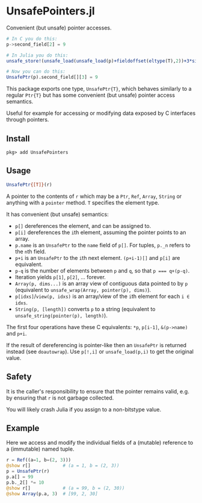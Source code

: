 # UnsafePointers.jl

Convenient (but unsafe) pointer accesses.

```julia
# In C you do this:
p->second_field[2] = 9

# In Julia you do this:
unsafe_store!(unsafe_load(unsafe_load(p)+fieldoffset(eltype(T),2))+3*sizeof(fieldtype(eltype(T),2)), 9)

# Now you can do this:
UnsafePtr(p).second_field[][3] = 9
```

This package exports one type, `UnsafePtr{T}`, which behaves similarly to a regular `Ptr{T}` but has some convenient (but unsafe) pointer access semantics.

Useful for example for accessing or modifying data exposed by C interfaces through pointers.

## Install

```
pkg> add UnsafePointers
```

## Usage

```julia
UnsafePtr{[T]}(r)
```

A pointer to the contents of `r` which may be a `Ptr`, `Ref`, `Array`, `String` or anything with a `pointer` method. `T` specifies the element type.

It has convenient (but unsafe) semantics:
* `p[]` dereferences the element, and can be assigned to.
* `p[i]` dereferences the `i`th element, assuming the pointer points to an array.
* `p.name` is an `UnsafePtr` to the `name` field of `p[]`. For tuples, `p._n` refers to the `n`th field.
* `p+i` is an `UnsafePtr` to the `i`th next element. `(p+i-1)[]` and `p[i]` are equivalent.
* `p-q` is the number of elements between `p` and `q`, so that `p === q+(p-q)`.
* Iteration yields `p[1]`, `p[2]`, ... forever.
* `Array(p, dims...)` is an array view of contiguous data pointed to by `p` (equivalent to `unsafe_wrap(Array, pointer(p), dims)`).
* `p[idxs]`/`view(p, idxs)` is an array/view of the `i`th element for each `i ∈ idxs`.
* `String(p, [length])` converts `p` to a string (equivalent to `unsafe_string(pointer(p), length)`).

The first four operations have these C equivalents: `*p`, `p[i-1]`, `&(p->name)` and `p+i`.

If the result of dereferencing is pointer-like then an `UnsafePtr` is returned instead (see `doautowrap`). Use `p[!,i]` or `unsafe_load(p,i)` to get the original value.

## Safety

It is the caller's responsibility to ensure that the pointer remains valid, e.g. by ensuring that `r` is not garbage collected.

You will likely crash Julia if you assign to a non-bitstype value.

## Example

Here we access and modify the individual fields of a (mutable) reference to a (immutable) named tuple.

```julia
r = Ref((a=1, b=(2, 3)))
@show r[]            # (a = 1, b = (2, 3))
p = UnsafePtr(r)
p.a[] = 99
p.b._2[] *= 10
@show r[]            # (a = 99, b = (2, 30))
@show Array(p.a, 3)  # [99, 2, 30]
```
